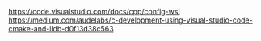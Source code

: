 https://code.visualstudio.com/docs/cpp/config-wsl
https://medium.com/audelabs/c-development-using-visual-studio-code-cmake-and-lldb-d0f13d38c563